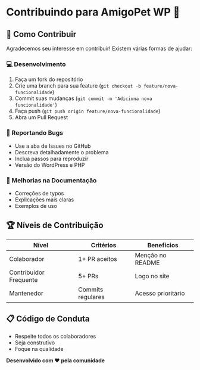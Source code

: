 # Contribuindo para AmigoPet WP 🐾

## 🤝 Como Contribuir

Agradecemos seu interesse em contribuir! Existem várias formas de ajudar:

### 💻 Desenvolvimento
1. Faça um fork do repositório
2. Crie uma branch para sua feature (`git checkout -b feature/nova-funcionalidade`)
3. Commit suas mudanças (`git commit -m 'Adiciona nova funcionalidade'`)
4. Faça push (`git push origin feature/nova-funcionalidade`)
5. Abra um Pull Request

### 🐛 Reportando Bugs
- Use a aba de Issues no GitHub
- Descreva detalhadamente o problema
- Inclua passos para reproduzir
- Versão do WordPress e PHP

### 📝 Melhorias na Documentação
- Correções de typos
- Explicações mais claras
- Exemplos de uso

## 🏆 Níveis de Contribuição

| Nível | Critérios | Benefícios |
|-------|-----------|------------|
| Colaborador | 1+ PR aceitos | Menção no README |
| Contribuidor Frequente | 5+ PRs | Logo no site |
| Mantenedor | Commits regulares | Acesso prioritário |

## 📋 Código de Conduta
- Respeite todos os colaboradores
- Seja construtivo
- Foque na qualidade

**Desenvolvido com ❤️ pela comunidade**
